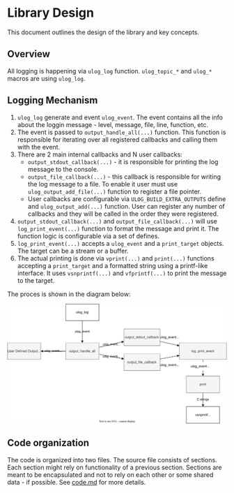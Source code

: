 # Library Design

This document outlines the design of the library and key concepts.

## Overview

All logging is happening via `ulog_log` function. `ulog_topic_*` and `ulog_*` macros are using `ulog_log`.

## Logging Mechanism

1. `ulog_log` generate and event `ulog_event`. The event contains all the info about the loggin message - level, message, file, line, function, etc.
2. The event is passed to `output_handle_all(...)` function. This function is responsible for iterating over all registered callbacks and calling them with the event.
3. There are 2 main internal callbacks and N user callbacks:
   - `output_stdout_callback(...)` - it is responsible for printing the log message to the console.
   - `output_file_callback(...)` - this callback is responsible for writing the log message to a file. To enable it user must use `ulog_output_add_file(...)` function to register a file pointer.
   - User callbacks are configurable via `ULOG_BUILD_EXTRA_OUTPUTS` define and `ulog_output_add(...)` function. User can register any number of callbacks and they will be called in the order they were registered.
4. `output_stdout_callback(...)` and `output_file_callback(...)` will use `log_print_event(...)` function to format the message and print it. The function logic is configurable via a set of defines.
5. `log_print_event(...)` accepts a `ulog_event` and a `print_target` objects. The target can be a stream or a buffer.
6. The actual printing is done via `vprint(...)` and `print(...)` functions accepting a `print_target` and a formatted string using a printf-like interface. It uses `vsnprintf(...)` and `vfprintf(...)` to print the message to the target.

The proces is shown in the diagram below:

![design](design/design.drawio.svg)

## Code organization

The code is organized into two files. The source file consists of sections. Each section might rely on functionality of a previous section. Sections are meant to be encapsulated and not to rely on each other or some shared data - if possible. See [code.md](code.md) for more details.
